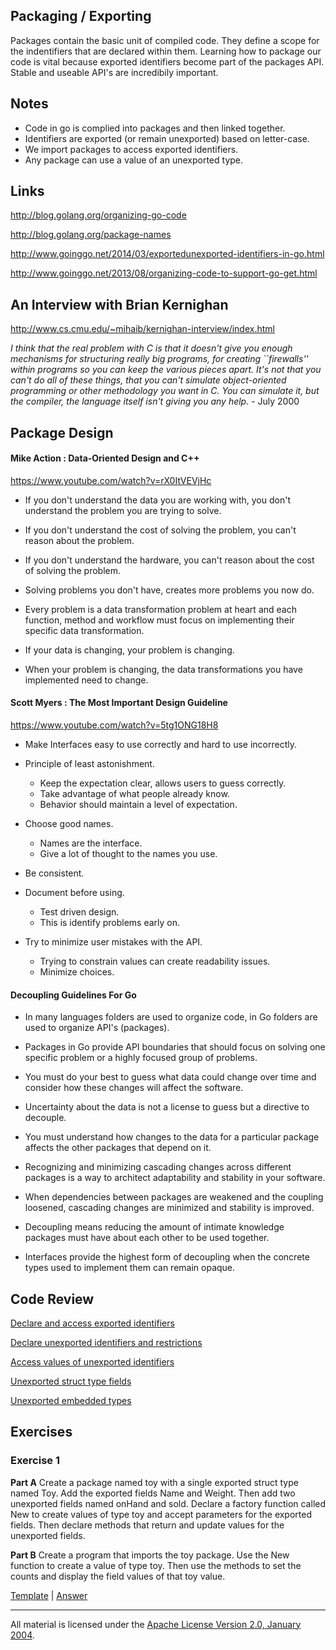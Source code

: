 ## Packaging / Exporting

Packages contain the basic unit of compiled code. They define a scope for the indentifiers that are declared within them. Learning how to package our code is vital because exported identifiers become part of the packages API. Stable and useable API's are incredibily important.

## Notes

* Code in go is complied into packages and then linked together.
* Identifiers are exported (or remain unexported) based on letter-case.
* We import packages to access exported identifiers.
* Any package can use a value of an unexported type.

## Links

http://blog.golang.org/organizing-go-code

http://blog.golang.org/package-names

http://www.goinggo.net/2014/03/exportedunexported-identifiers-in-go.html

http://www.goinggo.net/2013/08/organizing-code-to-support-go-get.html

## An Interview with Brian Kernighan

http://www.cs.cmu.edu/~mihaib/kernighan-interview/index.html

_I think that the real problem with C is that it doesn't give you enough mechanisms for structuring really big programs, for creating ``firewalls'' within programs so you can keep the various pieces apart. It's not that you can't do all of these things, that you can't simulate object-oriented programming or other methodology you want in C. You can simulate it, but the compiler, the language itself isn't giving you any help._ - July 2000

##  Package Design

#### Mike Action : Data-Oriented Design and C++
https://www.youtube.com/watch?v=rX0ItVEVjHc

* If you don't understand the data you are working with, you don't understand the problem you are trying to solve.

* If you don't understand the cost of solving the problem, you can't reason about the problem.

* If you don't understand the hardware, you can't reason about the cost of solving the problem.

* Solving problems you don't have, creates more problems you now do.

* Every problem is a data transformation problem at heart and each function, method and workflow must focus on implementing their specific data transformation.

* If your data is changing, your problem is changing.

* When your problem is changing, the data transformations you have implemented need to change.

#### Scott Myers : The Most Important Design Guideline
https://www.youtube.com/watch?v=5tg1ONG18H8

* Make Interfaces easy to use correctly and hard to use incorrectly.

* Principle of least astonishment.
	* Keep the expectation clear, allows users to guess correctly.
	* Take advantage of what people already know.
	* Behavior should maintain a level of expectation.

* Choose good names.
	* Names are the interface.
	* Give a lot of thought to the names you use.

* Be consistent.

* Document before using.
	* Test driven design.
	* This is identify problems early on.

* Try to minimize user mistakes with the API.
	* Trying to constrain values can create readability issues.
	* Minimize choices.

#### Decoupling Guidelines For Go

* In many languages folders are used to organize code, in Go folders are used to organize API's (packages).

* Packages in Go provide API boundaries that should focus on solving one specific problem or a highly focused group of problems.

* You must do your best to guess what data could change over time and consider how these changes will affect the software.

* Uncertainty about the data is not a license to guess but a directive to decouple.

* You must understand how changes to the data for a particular package affects the other packages that depend on it.

* Recognizing and minimizing cascading changes across different packages is a way to architect adaptability and stability in your software.

* When dependencies between packages are weakened and the coupling loosened, cascading changes are minimized and stability is improved.

* Decoupling means reducing the amount of intimate knowledge packages must have about each other to be used together.

* Interfaces provide the highest form of decoupling when the concrete types used to implement them can remain opaque.

## Code Review

[Declare and access exported identifiers](example1/example1.go)

[Declare unexported identifiers and restrictions](example2/example2.go)

[Access values of unexported identifiers](example3/example3.go)

[Unexported struct type fields](example4/example4.go)

[Unexported embedded types](example5/example5.go)

## Exercises

### Exercise 1
**Part A** Create a package named toy with a single exported struct type named Toy. Add the exported fields Name and Weight. Then add two unexported fields named onHand and sold. Declare a factory function called New to create values of type toy and accept parameters for the exported fields. Then declare methods that return and update values for the unexported fields.

**Part B** Create a program that imports the toy package. Use the New function to create a value of type toy. Then use the methods to set the counts and display the field values of that toy value.

[Template](exercises/template1) | 
[Answer](exercises/exercise1)
___
All material is licensed under the [Apache License Version 2.0, January 2004](http://www.apache.org/licenses/LICENSE-2.0).
